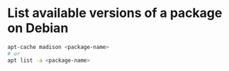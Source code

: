 # List available versions of a package on Debian

```sh
apt-cache madison <package-name>
# or
apt list -a <package-name>
```
